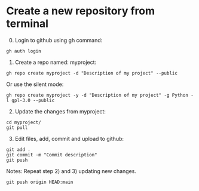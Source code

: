 # Create a new repository from terminal

0. Login to github using gh command:
```
gh auth login
```

1. Create a repo named: myproject:
```
gh repo create myproject -d "Description of my project" --public
```

Or use the silent mode:
```
gh repo create myproject -y -d "Description of my project" -g Python -l gpl-3.0 --public
```

2. Update the changes from myproject:
```
cd myproject/
git pull
```

3. Edit files, add, commit and upload to github:
```
git add .
git commit -m "Commit description"
git push
```

Notes: Repeat step 2) and 3) updating new changes.
```
git push origin HEAD:main
```
